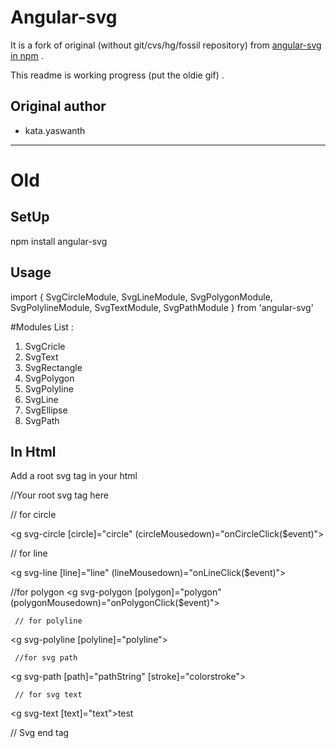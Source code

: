 # Angular-svg

It is a fork of original (without git/cvs/hg/fossil repository) from [angular-svg in npm](https://www.npmjs.com/package/angular-svg) .

This readme is working progress (put the oldie gif) .

## Original author

 - kata.yaswanth

---
# Old

## SetUp

npm install angular-svg

## Usage

  import {
    SvgCircleModule,
    SvgLineModule,
    SvgPolygonModule,
    SvgPolylineModule,
    SvgTextModule,
    SvgPathModule
  } from 'angular-svg'

#Modules List :

1) SvgCricle
2) SvgText
3) SvgRectangle
4) SvgPolygon
5) SvgPolyline
6) SvgLine
7) SvgEllipse
8) SvgPath
  
## In Html

Add a root svg tag in your html



//Your root svg tag here

// for circle

  <g svg-circle
     [circle]="circle"
     (circleMousedown)="onCircleClick($event)"></g>

// for line

  <g svg-line
     [line]="line"
     (lineMousedown)="onLineClick($event)"></g>

//for polygon
  <g svg-polygon
     [polygon]="polygon"
     (polygonMousedown)="onPolygonClick($event)"></g>

     // for polyline
  <g svg-polyline
     [polyline]="polyline"></g>

     //for svg path
  <g svg-path
     [path]="pathString"
     [stroke]="colorstroke"></g>

     // for svg text
  <g svg-text
     [text]="text">test</g>

// Svg end tag
